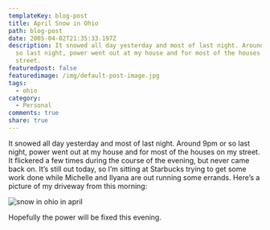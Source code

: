 ```yaml
---
templateKey: blog-post
title: April Snow in Ohio
path: blog-post
date: 2005-04-02T21:35:33.197Z
description: It snowed all day yesterday and most of last night. Around 9pm or
  so last night, power went out at my house and for most of the houses on my
  street.
featuredpost: false
featuredimage: /img/default-post-image.jpg
tags:
  - ohio
category:
  - Personal
comments: true
share: true
---
```

<!--StartFragment-->

It snowed all day yesterday and most of last night. Around 9pm or so last night, power went out at my house and for most of the houses on my street. It flickered a few times during the course of the evening, but never came back on. It’s still out today, so I’m sitting at Starbucks trying to get some work done while Michelle and Ilyana are out running some errands. Here’s a picture of my driveway from this morning:

![snow in ohio in april](<>)

Hopefully the power will be fixed this evening.

<!--EndFragment-->
